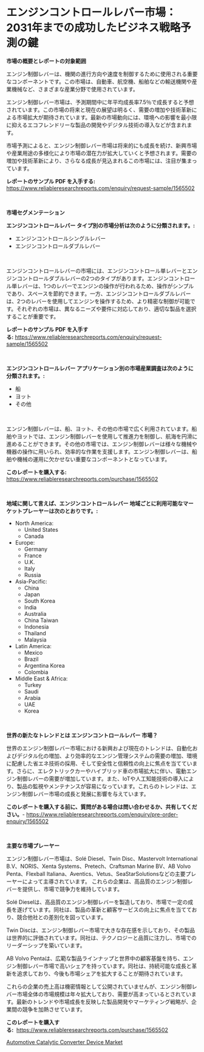 <p><h1>エンジンコントロールレバー市場：2031年までの成功したビジネス戦略予測の鍵</h1></p><p><strong>市場の概要とレポートの対象範囲</strong></p>
<p><p>エンジン制御レバーは、機関の進行方向や速度を制御するために使用される重要なコンポーネントです。この市場は、自動車、航空機、船舶などの輸送機関や産業機械など、さまざまな産業分野で使用されています。</p><p>エンジン制御レバー市場は、予測期間中に年平均成長率7.5％で成長すると予想されています。この市場の将来と現在の展望は明るく、需要の増加や技術革新による市場拡大が期待されています。最新の市場動向には、環境への影響を最小限に抑えるエコフレンドリーな製品の開発やデジタル技術の導入などが含まれます。</p><p>市場予測によると、エンジン制御レバー市場は将来的にも成長を続け、新興市場や産業用途の多様化により市場の潜在力が拡大していくと予想されます。需要の増加や技術革新により、さらなる成長が見込まれるこの市場には、注目が集まっています。</p></p>
<p><strong>レポートのサンプル PDF を入手する:</strong> <a href="https://www.reliableresearchreports.com/enquiry/request-sample/1565502">https://www.reliableresearchreports.com/enquiry/request-sample/1565502</a></p>
<p>&nbsp;</p>
<p><strong>市場セグメンテーション</strong></p>
<p><strong>エンジンコントロールレバー タイプ別の市場分析は次のように分類されます。:</strong></p>
<p><ul><li>エンジンコントロールシングルレバー</li><li>エンジンコントロールダブルレバー</li></ul></p>
<p>&nbsp;</p>
<p><p>エンジンコントロールレバーの市場には、エンジンコントロール単レバーとエンジンコントロールダブルレバーの2つのタイプがあります。エンジンコントロール単レバーは、1つのレバーでエンジンの操作が行われるため、操作がシンプルであり、スペースを節約できます。一方、エンジンコントロールダブルレバーは、2つのレバーを使用してエンジンを操作するため、より精密な制御が可能です。それぞれの市場は、異なるニーズや要件に対応しており、適切な製品を選択することが重要です。</p></p>
<p><strong>レポートのサンプル PDF を入手する:</strong>&nbsp;<a href="https://www.reliableresearchreports.com/enquiry/request-sample/1565502">https://www.reliableresearchreports.com/enquiry/request-sample/1565502</a></p>
<p>&nbsp;</p>
<p><strong> エンジンコントロールレバー アプリケーション別の市場産業調査は次のように分類されます。:</strong></p>
<p><ul><li>船</li><li>ヨット</li><li>その他</li></ul></p>
<p>&nbsp;</p>
<p><p>エンジン制御レバーは、船、ヨット、その他の市場で広く利用されています。船舶やヨットでは、エンジン制御レバーを使用して推進力を制御し、航海を円滑に進めることができます。その他の市場では、エンジン制御レバーは様々な機械や機器の操作に用いられ、効率的な作業を支援します。エンジン制御レバーは、船舶や機械の運用に欠かせない重要なコンポーネントとなっています。</p></p>
<p><strong>このレポートを購入する:</strong>&nbsp; <a href="https://www.reliableresearchreports.com/purchase/1565502">https://www.reliableresearchreports.com/purchase/1565502</a></p>
<p>&nbsp;</p>
<p><strong>地域に関して言えば、エンジンコントロールレバー 地域ごとに利用可能なマーケットプレーヤーは次のとおりです。:</strong></p>
<p><ul>
    <li>
        North America:
        <ul>
            <li>United States</li>
            <li>Canada</li>
        </ul>
    </li>
    <li>
        Europe:
        <ul>
            <li>Germany</li>
            <li>France</li>
            <li>U.K.</li>
            <li>Italy</li>
            <li>Russia</li>
        </ul>
    </li>
    <li>
        Asia-Pacific:
        <ul>
            <li>China</li>
            <li>Japan</li>
            <li>South Korea</li>
            <li>India</li>
            <li>Australia</li>
            <li>China Taiwan</li>
            <li>Indonesia</li>
            <li>Thailand</li>
            <li>Malaysia</li>
        </ul>
    </li>
    <li>
        Latin America:
        <ul>
            <li>Mexico</li>
            <li>Brazil</li>
            <li>Argentina Korea</li>
            <li>Colombia</li>
        </ul>
    </li>
    <li>
        Middle East & Africa:
        <ul>
            <li>Turkey</li>
            <li>Saudi</li>
            <li>Arabia</li>
            <li>UAE</li>
            <li>Korea</li>
        </ul>
    </li>
    </ul></p>
<p>&nbsp;</p>
<p><strong>世界の新たなトレンドとは エンジンコントロールレバー 市場？</strong></p>
<p><p>世界のエンジン制御レバー市場における新興および現在のトレンドは、自動化およびデジタル化の増加、より効率的なエンジン管理システムの需要の増加、環境に配慮した省エネ技術の採用、そして安全性と信頼性の向上に焦点を当てています。さらに、エレクトリックカーやハイブリッド車の市場拡大に伴い、電動エンジン制御レバーの需要が増加しています。また、IoTや人工知能技術の導入により、製品の監視やメンテナンスが容易になっています。これらのトレンドは、エンジン制御レバー市場の成長と発展に影響を与えています。</p></p>
<p><strong>このレポートを購入する前に、質問がある場合は問い合わせるか、共有してください。</strong>- <a href="https://www.reliableresearchreports.com/enquiry/pre-order-enquiry/1565502">https://www.reliableresearchreports.com/enquiry/pre-order-enquiry/1565502</a></p>
<p>&nbsp;</p>
<p><strong>主要な市場プレーヤー</strong></p>
<p><p>エンジン制御レバー市場は、Solé Diesel、Twin Disc、Mastervolt International B.V、NORIS、Xenta Systems、Pretech、Craftsman Marine BV、AB Volvo Penta、Flexball Italiana、Aventics、Vetus、SeaStarSolutionsなどの主要プレーヤーによって主導されています。 これらの企業は、高品質のエンジン制御レバーを提供し、市場で競争力を維持しています。</p><p>Solé Dieselは、高品質のエンジン制御レバーを製造しており、市場で一定の成長を遂げています。同社は、製品の革新と顧客サービスの向上に焦点を当てており、競合他社との差別化を図っています。</p><p>Twin Discは、エンジン制御レバー市場で大きな存在感を示しており、その製品は世界的に評価されています。同社は、テクノロジーと品質に注力し、市場でのリーダーシップを築いています。</p><p>AB Volvo Pentaは、広範な製品ラインナップと世界中の顧客基盤を持ち、エンジン制御レバー市場で高いシェアを持っています。同社は、持続可能な成長と革新を追求しており、今後も市場シェアを拡大することが期待されています。</p><p>これらの企業の売上高は機密情報として公開されていませんが、エンジン制御レバー市場全体の市場規模は年々拡大しており、需要が高まっているとされています。最新のトレンドや市場成長を反映した製品開発やマーケティング戦略が、企業間の競争を加熱させています。</p></p>
<p><strong>このレポートを購入する:</strong>&nbsp;&nbsp;<a href="https://www.reliableresearchreports.com/purchase/1565502">https://www.reliableresearchreports.com/purchase/1565502</a></p>
<p><p><a href="https://valiant-lunge-8fe.notion.site/Automotive-Catalytic-Converter-Device-Market-Size-Global-Industry-Overview-Market-Segmentation-and-086440b327994bfc884d5b9b5062158a">Automotive Catalytic Converter Device Market</a></p></p>